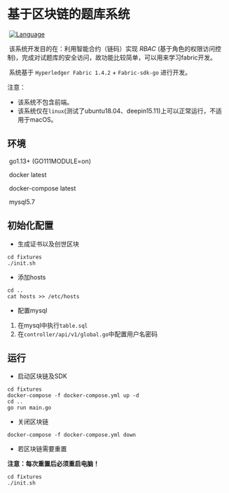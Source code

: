 # 基于区块链的题库系统

​	[![Language](https://img.shields.io/badge/Language-Go-blue.svg)](https://golang.org/)

​	该系统开发目的在：利用智能合约（链码）实现 *RBAC* (基于角色的权限访问控制)，完成对试题库的安全访问，故功能比较简单，可以用来学习fabric开发。

​	系统基于 ``Hyperledger Fabric 1.4.2`` + ``Fabric-sdk-go`` 进行开发。

注意：

- 该系统不包含前端。
- 该系统仅在``linux``(测试了ubuntu18.04、deepin15.11)上可以正常运行，不适用于macOS。

## 环境
​	go1.13+ (GO111MODULE=on)

​	docker latest

​	docker-compose latest

​	mysql5.7
## 初始化配置
- 生成证书以及创世区块

```shell
cd fixtures
./init.sh
```

- 添加hosts

```shell
cd ..
cat hosts >> /etc/hosts
```

- 配置mysql

1. 在mysql中执行``table.sql``
2. 在``controller/api/v1/global.go``中配置用户名密码


## 运行
- 启动区块链及SDK

```shell script
cd fixtures
docker-compose -f docker-compose.yml up -d
cd ..
go run main.go
```
- 关闭区块链

```shell script
docker-compose -f docker-compose.yml down
```

- 若区块链需要重置

**注意：每次重置后必须重启电脑！**

```shell script
cd fixtures
./init.sh
```
